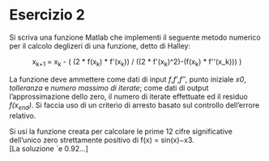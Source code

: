 # Esercizio 2

Si scriva una funzione Matlab che implementi il seguente metodo numerico per il calcolo deglizeri di una funzione, detto di Halley:

<center>
x<sub>k+1</sub> =  x<sub>k</sub> - ( (2 * f(x<sub>k</sub>) * f'(x<sub>k</sub>)) / ((2 * f'(x<sub>k</sub>)^2)-(f(x<sub>k</sub>) * f''(x_k))) )
</center>

La funzione deve ammettere come dati di input *f*,*f′*,*f′′*, punto iniziale *x0*, *tolleranza* e *numero massimo di iterate*; come dati di output l’approssimazione dello zero, il numero di iterate effettuate ed il residuo *f(x<sub>end</sub>)*.  Si faccia uso di un criterio di arresto basato sul controllo dell’errore relativo.

Si usi la funzione creata per calcolare le prime 12 cifre significative dell’unico zero strettamente positivo di f(x) = sin(x)−x3.  
[La soluzione `e 0.92...]